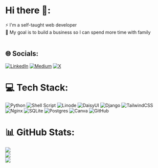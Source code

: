 # Hi there 👋:
⚡ I'm a self-taught web developer<br>🌱 My goal is to build a business so I can spend more time with family<br><br>


## 🌐 Socials:
[![LinkedIn](https://img.shields.io/badge/LinkedIn-%230077B5.svg?logo=linkedin&logoColor=white)](https://linkedin.com/in/george-wong-a22696321) [![Medium](https://img.shields.io/badge/Medium-12100E?logo=medium&logoColor=white)](https://medium.com/@georgedev) [![X](https://img.shields.io/badge/X-black.svg?logo=X&logoColor=white)](https://x.com/joji_jiji) 

# 💻 Tech Stack:
![Python](https://img.shields.io/badge/python-3670A0?style=flat&logo=python&logoColor=ffdd54) ![Shell Script](https://img.shields.io/badge/shell_script-%23121011.svg?style=flat&logo=gnu-bash&logoColor=white) ![Linode](https://img.shields.io/badge/linode-00A95C?style=flat&logo=linode&logoColor=white) ![DaisyUI](https://img.shields.io/badge/daisyui-5A0EF8?style=flat&logo=daisyui&logoColor=white) ![Django](https://img.shields.io/badge/django-%23092E20.svg?style=flat&logo=django&logoColor=white) ![TailwindCSS](https://img.shields.io/badge/tailwindcss-%2338B2AC.svg?style=flat&logo=tailwind-css&logoColor=white) ![Nginx](https://img.shields.io/badge/nginx-%23009639.svg?style=flat&logo=nginx&logoColor=white) ![SQLite](https://img.shields.io/badge/sqlite-%2307405e.svg?style=flat&logo=sqlite&logoColor=white) ![Postgres](https://img.shields.io/badge/postgres-%23316192.svg?style=flat&logo=postgresql&logoColor=white) ![Canva](https://img.shields.io/badge/Canva-%2300C4CC.svg?style=flat&logo=Canva&logoColor=white) ![GitHub](https://img.shields.io/badge/github-%23121011.svg?style=flat&logo=github&logoColor=white)
# 📊 GitHub Stats:
![](https://github-readme-stats.vercel.app/api?username=cangeorgecode&theme=city_lights&hide_border=false&include_all_commits=true&count_private=false)<br/>
![](https://github-readme-streak-stats.herokuapp.com/?user=cangeorgecode&theme=city_lights&hide_border=false)<br/>
![](https://github-readme-stats.vercel.app/api/top-langs/?username=cangeorgecode&theme=city_lights&hide_border=false&include_all_commits=true&count_private=false&layout=compact)

<!-- Proudly created with GPRM ( https://gprm.itsvg.in ) -->

